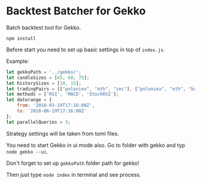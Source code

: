 # Backtest Batcher for Gekko

Batch backtest tool for Gekko.

`npm install`

Before start you need to set up basic settings in top of `index.js`.

Example:

```js
let gekkoPath = '../gekko/';
let candleSizes = [45, 60, 75];
let historySizes = [10, 15];
let tradingPairs = [["poloniex", "eth", "zec"], ["poloniex", "eth", "bch"]];
let methods = ['RSI', 'MACD', 'StochRSI'];
let daterange = {
    from: '2018-03-19T17:16:00Z',
    to: '2018-06-19T17:16:00Z'
};
let parallelQueries = 3;
```

Strategy settings will be taken from toml files.

You need to start Gekko in ui mode also. Go to folder with gekko and typ `node gekko --ui`.

Don't forget to set up `gekkoPath` folder path for gekko!

Then just type `node index` in terminal and see process.
